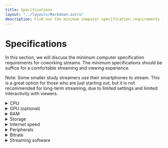```yaml
---
title: Specifications
layout: "../layouts/Markdown.astro"
description: Find out the minimum computer specification requirements for coworking streams!
---
```


<!--
    https://help.twitch.tv/s/article/broadcasting-guidelines?language=en_US
    https://third-stinger-20a.notion.site/A-Coworking-Streamer-Cheat-Sheet-01ee1e5ff006410d84c339069ea6546c
-->

# Specifications

In this section, we will discuss the minimum computer specification requirements for coworking streams. The minimum specifications should be suffice for a comfortable streaming and viewing experience.

Note: Some smaller study streamers use their smartphones to stream. This is a great option for those who are just starting out, but it is not recommended for long-term streaming, due to limited settings and limited interactivity with viewers.

<details>
<summary>CPU</summary>

The CPU (Central Processing Unit) is the brain of the computer. The better the CPU, the faster the computer can process data and instructions.

**The ideal CPU for streaming**: A quad-core processor, preferably with a clock speed of 3.0 GHz or higher, such as an Intel Core i5 or AMD Ryzen 5.

</details>

<details>
<summary>GPU (optional)</summary>

The GPU (Graphics Processing Unit) is the component that renders images on the screen. The better the GPU, the better the image quality and the higher the frame rate. A dedicated GPU is not required for streaming, but it is recommended for a better viewing experience.

**The ideal GPU for streaming**: A dedicated graphics card with at least 4GB of VRAM, such as an NVIDIA GeForce GTX 1050 or AMD Radeon RX 560.

</details>

<details>
<summary>RAM</summary>

RAM (Random Access Memory) is the component that stores data and instructions for the CPU to process. The more RAM a computer has, the better it is at multitasking.

**The ideal RAM for streaming**: At least 8GB of RAM, preferably 16GB or more.

</details>

<details>
<summary>Storage</summary>

Storage is the component that stores data and instructions for the CPU to process. The more storage a computer has, the more data and instructions it can store at once.

**The ideal storage for streaming**: At least 256GB of SSD storage, preferably 512GB or more.

</details>

<details>
<summary>Internet speed</summary>

The better the internet connection, the better the streaming experience. You can check your internet speed at <a href="https://www.speedtest.net" target="_blank" class="underline hover:text-blue-400">speedtest.net</a>.

**The ideal internet for streaming**: At least 5 Mbps upload speed, preferably 10 Mbps or more.

</details>

<details>

<summary>Peripherals</summary>

Peripherals are the components that connect to the computer to provide additional functionality.

**The ideal peripherals for streaming**: A webcam, a microphone, and a headset.

Note: A smartphone can be used as a webcam, however it is recommended to keep it charging while you stream.

</details>

<details>

<summary>Bitrate</summary>

There are some online calculators you can use to determine the ideal bitrate based off your computer specs and preferred output (screen resolution, frames per second)

Check out this <a href="https://www.reddit.com/r/Twitch/comments/2dz7ru/bitrates_resolutions_and_quality/" target="_blank" class="underline hover:text-blue-400">in depth guide from Reddit</a> to learn more!

</details>

<details>

<summary>Streaming software</summary>

There are many streaming software options available, but the most popular one is <a href="https://obsproject.com/" target="_blank" class="underline">OBS Studio</a>, although some Apple users may prefer using <a href="https://www.twitch.tv/broadcast/studio/registration" target="_blank" class="underline">Twitch Studio</a>. Both are free to use!

Check out this <a href="https://youtu.be/9idPREZzWpE">YouTube video</a> on how to setup OBS, made by Hammer Dance!

If you're streaming for mobile, the Twitch mobile app has a built-in streaming feature!

</details>